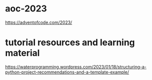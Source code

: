 # aoc-2023
https://adventofcode.com/2023/

# tutorial resources and learning material

https://waterprogramming.wordpress.com/2023/01/18/structuring-a-python-project-recommendations-and-a-template-example/